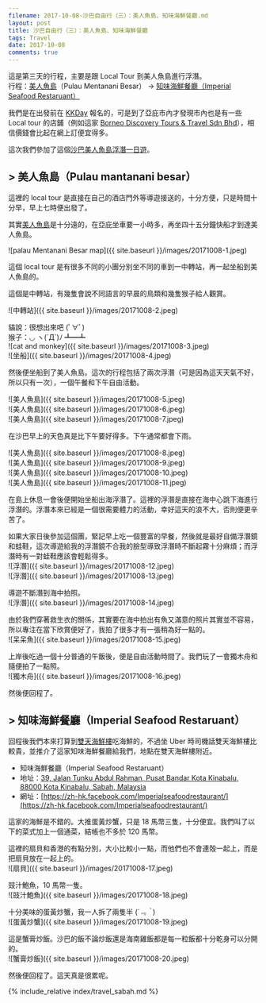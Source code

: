 ```yaml
---
filename: 2017-10-08-沙巴自由行（三）：美人魚島、知味海鮮餐廳.md
layout: post
title: 沙巴自由行（三）：美人魚島、知味海鮮餐廳
tags: Travel
date: 2017-10-08
comments: true
---
```


這是第三天的行程，主要是跟 Local Tour 到美人魚島進行浮潛。  
行程：[美人魚島](https://www.google.com.hk/maps/place/Pulau+Mantanani+Besar,+Sabah,+Malaysia/@6.7126333,116.3529862,15z/data=!4m2!3m1!1s0x323a8b0a0b1447ef:0x675235df0f3d583e?sa=X&hl=en-hk)（Pulau Mentanani Besar） -> [知味海鮮餐廳（Imperial Seafood Restaruant）](https://maps.google.com.hk/maps?hl=en-hk&client=safari&yv=2&um=1&ie=UTF-8&fb=1&gl=hk&entry=s&sa=X&ftid=0x323b6996dcebfa01:0xcce09ae5e9df3004&gmm=CgIgAQ%3D%3D)

我們是在出發前在 [KKDay](https://www.kkday.com/en) 報名的，可是到了亞庇市內才發現市內也是有一些 Local tour 的店鋪（例如這家 [Borneo Discovery Tours & Travel Sdn Bhd](https://www.facebook.com/borneodiscovery/)），相信價錢會比起在網上訂便宜得多。

這次我們參加了這個[沙巴美人魚島浮潛一日遊](https://www.kkday.com/en/product/4239)。

## > 美人魚島（Pulau mantanani besar）
這裡的 local tour 是直接在自己的酒店門外等導遊接送的，十分方便，只是時間十分早，早上七時便出發了。

其實[美人魚島](https://www.google.com.hk/maps/place/Pulau+Mantanani+Besar,+Sabah,+Malaysia/@6.7126333,116.3529862,15z/data=!4m2!3m1!1s0x323a8b0a0b1447ef:0x675235df0f3d583e?sa=X&hl=en-hk)是十分遠的，在亞庇坐車要一小時多，再坐四十五分鐘快船才到達美人魚島。

![palau Mentanani Besar map]({{ site.baseurl }}/images/20171008-1.jpeg)  

這個 local tour 是有很多不同的小團分別坐不同的車到一中轉站，再一起坐船到美人魚島的。

這個是中轉站，有幾隻會說不同語言的早晨的鳥類和幾隻猴子給人觀賞。

![中轉站]({{ site.baseurl }}/images/20171008-2.jpeg)  

貓說：很想出來吧 (ﾟ∀ﾟ)  
猴子：◡ ヽ(`Д´)ﾉ ┻━┻  
![cat and monkey]({{ site.baseurl }}/images/20171008-3.jpeg)  
![坐船]({{ site.baseurl }}/images/20171008-4.jpeg)  

然後便坐船到了美人魚島。這次的行程包括了兩次浮潛（可是因為這天天氣不好，所以只有一次），一個午餐和下午自由活動。

![美人魚島]({{ site.baseurl }}/images/20171008-5.jpeg)  
![美人魚島]({{ site.baseurl }}/images/20171008-6.jpeg)  
![美人魚島]({{ site.baseurl }}/images/20171008-7.jpeg)  

在沙巴早上的天色真是比下午要好得多。下午通常都會下雨。

![美人魚島]({{ site.baseurl }}/images/20171008-8.jpeg)  
![美人魚島]({{ site.baseurl }}/images/20171008-9.jpeg)  
![美人魚島]({{ site.baseurl }}/images/20171008-10.jpeg)  
![美人魚島]({{ site.baseurl }}/images/20171008-11.jpeg)  

在島上休息一會後便開始坐船出海浮潛了。這裡的浮潛是直接在海中心跳下海進行浮潛的。浮潛本來已經是一個很需要體力的活動，幸好這天的浪不大，否則便更辛苦了。

如果大家日後參加這個團，緊記早上吃一個豐富的早餐，然後就是最好自備浮潛鏡和蛙鞋，這次導遊給我的浮潛鏡不合我的臉型導致浮潛時不斷起霧十分麻煩；而浮潛時有一對蛙鞋應該會輕鬆得多。  
![浮潛]({{ site.baseurl }}/images/20171008-12.jpeg)  
![浮潛]({{ site.baseurl }}/images/20171008-13.jpeg)  

導遊不斷潛到海中拍照。  
![浮潛]({{ site.baseurl }}/images/20171008-14.jpeg)  

由於我們穿著救生衣的關係，其實要在海中拍出有魚又滿意的照片其實並不容易，所以專注在當下欣賞便好了，我拍了很多才有一張稍為好一點的。  
![呆呆魚]({{ site.baseurl }}/images/20171008-15.jpeg)  

上岸後吃過一個十分普通的午飯後，便是自由活動時間了。我們玩了一會獨木舟和隨便拍了一點照。  
![獨木舟]({{ site.baseurl }}/images/20171008-16.jpeg)  

然後便回程了。

## > 知味海鮮餐廳（Imperial Seafood Restaruant）

回程後我們本來打算到[雙天海鮮樓](https://maps.google.com.hk/maps?oe=UTF-8&hl=en-hk&client=safari&um=1&ie=UTF-8&fb=1&gl=hk&entry=s&sa=X&ftid=0x323b69912076fc8f:0xdf0ac5b1278efdc7&gmm=CgIgAQ%3D%3D)吃海鮮的，不過坐 Uber 時司機話雙天海鮮樓比較貴，並推介了這家知味海鮮餐廳給我們，地點在雙天海鮮樓附近。

* 知味海鮮餐廳（Imperial Seafood Restaruant）
* 地址：[39, Jalan Tunku Abdul Rahman, Pusat Bandar Kota Kinabalu, 88000 Kota Kinabalu, Sabah, Malaysia](https://maps.google.com.hk/maps?hl=en-hk&client=safari&yv=2&um=1&ie=UTF-8&fb=1&gl=hk&entry=s&sa=X&ftid=0x323b6996dcebfa01:0xcce09ae5e9df3004&gmm=CgIgAQ%3D%3D)
* 網址：[https://zh-hk.facebook.com/Imperialseafoodrestaurant/](https://zh-hk.facebook.com/Imperialseafoodrestaurant/)

這家的海鮮是不錯的。大推蛋黃炒蟹，只是 18 馬幣三隻，十分便宜。我們叫了以下的菜式加上一個通菜，結帳也不多於 120 馬幣。

這裡的扇貝和香港的有點分別，大小比較小一點，而他們也不會連殻一起上，而是把扇貝放在一起上的。  
![扇貝]({{ site.baseurl }}/images/20171008-17.jpeg)  

豉汁鮑魚，10 馬幣一隻。  
![豉汁鮑魚]({{ site.baseurl }}/images/20171008-18.jpeg)  

十分美味的蛋黃炒蟹，我一人拆了兩隻半 (*´﹃｀*)  
![蛋黃炒蟹]({{ site.baseurl }}/images/20171008-19.jpeg)  

這是蟹膏炒飯。沙巴的飯不論炒飯還是海南雞飯都是每一粒飯都十分乾身可以分開的。  
![蟹膏炒飯]({{ site.baseurl }}/images/20171008-20.jpeg)  

然後便回程了。這天真是很累呢。

{% include_relative index/travel_sabah.md %}